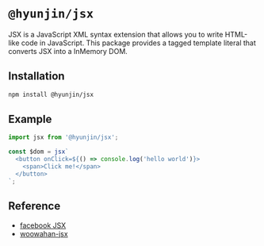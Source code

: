 # `@hyunjin/jsx`

JSX is a JavaScript XML syntax extension that allows you to write HTML-like code in JavaScript. This package provides a tagged template literal that converts JSX into a InMemory DOM.

## Installation

```sh
npm install @hyunjin/jsx
```

## Example

```ts
import jsx from '@hyunjin/jsx';

const $dom = jsx`
  <button onClick=${() => console.log('hello world')}>
    <span>Click me!</span>
  </button>
`;
```

## Reference

- [facebook JSX](https://github.com/facebook/jsx)
- [woowahan-jsx](https://github.com/woowa-techcamp-2021/woowahan-jsx)
